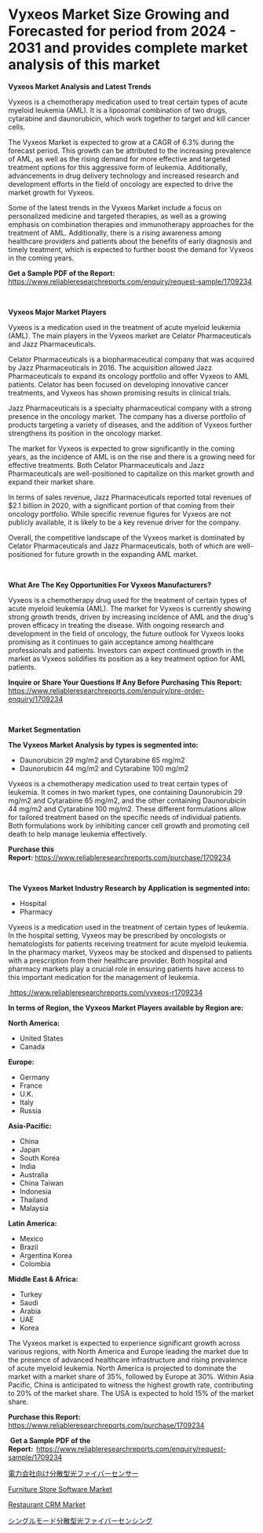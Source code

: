 <p><h1>Vyxeos Market Size Growing and Forecasted for period from 2024 - 2031 and provides complete market analysis of this market</h1></p><p><strong>Vyxeos Market Analysis and Latest Trends</strong></p>
<p><p>Vyxeos is a chemotherapy medication used to treat certain types of acute myeloid leukemia (AML). It is a liposomal combination of two drugs, cytarabine and daunorubicin, which work together to target and kill cancer cells. </p><p>The Vyxeos Market is expected to grow at a CAGR of 6.3% during the forecast period. This growth can be attributed to the increasing prevalence of AML, as well as the rising demand for more effective and targeted treatment options for this aggressive form of leukemia. Additionally, advancements in drug delivery technology and increased research and development efforts in the field of oncology are expected to drive the market growth for Vyxeos.</p><p>Some of the latest trends in the Vyxeos Market include a focus on personalized medicine and targeted therapies, as well as a growing emphasis on combination therapies and immunotherapy approaches for the treatment of AML. Additionally, there is a rising awareness among healthcare providers and patients about the benefits of early diagnosis and timely treatment, which is expected to further boost the demand for Vyxeos in the coming years.</p></p>
<p><strong>Get a Sample PDF of the Report:&nbsp;</strong> <a href="https://www.reliableresearchreports.com/enquiry/request-sample/1709234">https://www.reliableresearchreports.com/enquiry/request-sample/1709234</a></p>
<p>&nbsp;</p>
<p><strong>Vyxeos Major Market Players</strong></p>
<p><p>Vyxeos is a medication used in the treatment of acute myeloid leukemia (AML). The main players in the Vyxeos market are Celator Pharmaceuticals and Jazz Pharmaceuticals. </p><p>Celator Pharmaceuticals is a biopharmaceutical company that was acquired by Jazz Pharmaceuticals in 2016. The acquisition allowed Jazz Pharmaceuticals to expand its oncology portfolio and offer Vyxeos to AML patients. Celator has been focused on developing innovative cancer treatments, and Vyxeos has shown promising results in clinical trials.</p><p>Jazz Pharmaceuticals is a specialty pharmaceutical company with a strong presence in the oncology market. The company has a diverse portfolio of products targeting a variety of diseases, and the addition of Vyxeos further strengthens its position in the oncology market.</p><p>The market for Vyxeos is expected to grow significantly in the coming years, as the incidence of AML is on the rise and there is a growing need for effective treatments. Both Celator Pharmaceuticals and Jazz Pharmaceuticals are well-positioned to capitalize on this market growth and expand their market share.</p><p>In terms of sales revenue, Jazz Pharmaceuticals reported total revenues of $2.1 billion in 2020, with a significant portion of that coming from their oncology portfolio. While specific revenue figures for Vyxeos are not publicly available, it is likely to be a key revenue driver for the company.</p><p>Overall, the competitive landscape of the Vyxeos market is dominated by Celator Pharmaceuticals and Jazz Pharmaceuticals, both of which are well-positioned for future growth in the expanding AML market.</p></p>
<p>&nbsp;</p>
<p><strong>What Are The Key Opportunities For Vyxeos Manufacturers?</strong></p>
<p><p>Vyxeos is a chemotherapy drug used for the treatment of certain types of acute myeloid leukemia (AML). The market for Vyxeos is currently showing strong growth trends, driven by increasing incidence of AML and the drug's proven efficacy in treating the disease. With ongoing research and development in the field of oncology, the future outlook for Vyxeos looks promising as it continues to gain acceptance among healthcare professionals and patients. Investors can expect continued growth in the market as Vyxeos solidifies its position as a key treatment option for AML patients.</p></p>
<p><strong>Inquire or Share Your Questions If Any Before Purchasing This Report:</strong> <a href="https://www.reliableresearchreports.com/enquiry/pre-order-enquiry/1709234">https://www.reliableresearchreports.com/enquiry/pre-order-enquiry/1709234</a></p>
<p>&nbsp;</p>
<p><strong>Market Segmentation</strong></p>
<p><strong>The Vyxeos Market Analysis by types is segmented into:</strong></p>
<p><ul><li>Daunorubicin 29 mg/m2 and Cytarabine 65 mg/m2</li><li>Daunorubicin 44 mg/m2 and Cytarabine 100 mg/m2</li></ul></p>
<p><p>Vyxeos is a chemotherapy medication used to treat certain types of leukemia. It comes in two market types, one containing Daunorubicin 29 mg/m2 and Cytarabine 65 mg/m2, and the other containing Daunorubicin 44 mg/m2 and Cytarabine 100 mg/m2. These different formulations allow for tailored treatment based on the specific needs of individual patients. Both formulations work by inhibiting cancer cell growth and promoting cell death to help manage leukemia effectively.</p></p>
<p><strong>Purchase this Report:&nbsp;</strong><a href="https://www.reliableresearchreports.com/purchase/1709234">https://www.reliableresearchreports.com/purchase/1709234</a></p>
<p>&nbsp;</p>
<p><strong>The Vyxeos Market Industry Research by Application is segmented into:</strong></p>
<p><ul><li>Hospital</li><li>Pharmacy</li></ul></p>
<p><p>Vyxeos is a medication used in the treatment of certain types of leukemia. In the hospital setting, Vyxeos may be prescribed by oncologists or hematologists for patients receiving treatment for acute myeloid leukemia. In the pharmacy market, Vyxeos may be stocked and dispensed to patients with a prescription from their healthcare provider. Both hospital and pharmacy markets play a crucial role in ensuring patients have access to this important medication for the management of leukemia.</p></p>
<p><a href="https://www.reliableresearchreports.com/vyxeos-r1709234">&nbsp;https://www.reliableresearchreports.com/vyxeos-r1709234</a></p>
<p><strong>In terms of Region, the Vyxeos Market Players available by Region are:</strong></p>
<p>
    <p> <strong> North America: </strong>
        <ul>
            <li>United States</li>
            <li>Canada</li>
        </ul>
        </p> 
    <p> <strong> Europe: </strong>
        <ul>
            <li>Germany</li>
            <li>France</li>
            <li>U.K.</li>
            <li>Italy</li>
            <li>Russia</li>
        </ul>
        </p> 
    <p> <strong> Asia-Pacific: </strong>
        <ul>
            <li>China</li>
            <li>Japan</li>
            <li>South Korea</li>
            <li>India</li>
            <li>Australia</li>
            <li>China Taiwan</li>
            <li>Indonesia</li>
            <li>Thailand</li>
            <li>Malaysia</li>
        </ul>
        </p> 
    <p> <strong> Latin America: </strong>
        <ul>
            <li>Mexico</li>
            <li>Brazil</li>
            <li>Argentina Korea</li>
            <li>Colombia</li>
        </ul>
        </p> 
    <p> <strong> Middle East & Africa: </strong>
        <ul>
            <li>Turkey</li>
            <li>Saudi</li>
            <li>Arabia</li>
            <li>UAE</li>
            <li>Korea</li>
        </ul>
    </p>
    </p>
<p><p>The Vyxeos market is expected to experience significant growth across various regions, with North America and Europe leading the market due to the presence of advanced healthcare infrastructure and rising prevalence of acute myeloid leukemia. North America is projected to dominate the market with a market share of 35%, followed by Europe at 30%. Within Asia Pacific, China is anticipated to witness the highest growth rate, contributing to 20% of the market share. The USA is expected to hold 15% of the market share.</p></p>
<p><strong>Purchase this Report: </strong><a href="https://www.reliableresearchreports.com/purchase/1709234">https://www.reliableresearchreports.com/purchase/1709234</a></p>
<p>&nbsp;<strong>Get a Sample PDF of the Report:&nbsp;&nbsp;</strong><a href="https://www.reliableresearchreports.com/enquiry/request-sample/1709234">https://www.reliableresearchreports.com/enquiry/request-sample/1709234</a></p>
<p><strong></strong></p>
<p><p><a href="https://github.com/dawson566/Market-Research-Report-List-2/blob/main/2333204177285.md">電力会社向け分散型光ファイバーセンサー</a></p><p><a href="https://github.com/moyahfrancoestellec51j635wcx/Market-Research-Report-List-3/blob/main/furniture-store-software-market.md">Furniture Store Software Market</a></p><p><a href="https://github.com/JuliaFadel1922/Market-Research-Report-List-1/blob/main/restaurant-crm-market.md">Restaurant CRM Market</a></p><p><a href="https://github.com/DeonBoer2023/Market-Research-Report-List-2/blob/main/8177043177286.md">シングルモード分散型光ファイバーセンシング</a></p></p>
